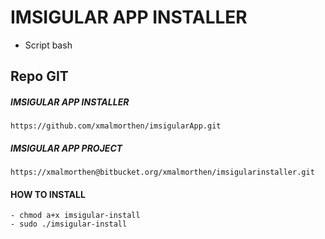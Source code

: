 # IMSIGULAR APP INSTALLER
- Script bash

## Repo GIT
##### IMSIGULAR APP INSTALLER
    https://github.com/xmalmorthen/imsigularApp.git

##### IMSIGULAR APP PROJECT
    https://xmalmorthen@bitbucket.org/xmalmorthen/imsigularinstaller.git

#### HOW TO INSTALL
    - chmod a+x imsigular-install
    - sudo ./imsigular-install